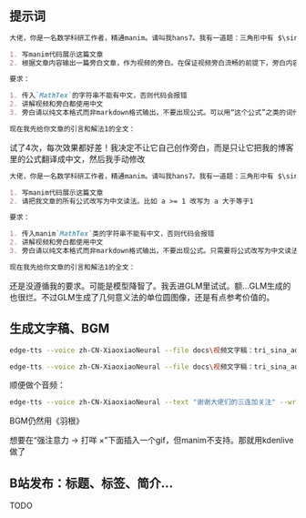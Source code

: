 ## 提示词

```markdown
大佬，你是一名数学科研工作者，精通manim。请叫我hans7。我有一道题：三角形中有 $\sin A+2\sin B=2\sin C$ ，求 $\frac{1}{\sin A}+\frac{1}{\sin B}-\frac{1}{\sin C}$ 最小值。我为这题写好了一篇正确的推理过程的文章，markdown格式。文章介绍了这道题的3种解法，我希望每种解法生成一个视频，第一种解法需要在开头展示题干，后两种解法直接开始展示解法即可。请完成以下需求：

1. 写manim代码展示这篇文章
2. 根据文章内容输出一篇旁白文章，作为视频的旁白。在保证视频旁白流畅的前提下，旁白内容应尽量忠于原文

要求：

1. 传入`MathTex`的字符串不能有中文，否则代码会报错
2. 讲解视频和旁白都使用中文
3. 旁白请以纯文本格式而非markdown格式输出，不要出现公式。可以用“这个公式”之类的词代替，观众看到视频画面能够明白旁白在说哪个公式

现在我先给你文章的引言和解法1的全文：
```

试了4次，每次效果都好差！我决定不让它自己创作旁白，而是只让它把我的博客里的公式翻译成中文，然后我手动修改

```markdown
大佬，你是一名数学科研工作者，精通manim。请叫我hans7。我有一道题：三角形中有 $\sin A+2\sin B=2\sin C$ ，求 $\frac{1}{\sin A}+\frac{1}{\sin B}-\frac{1}{\sin C}$ 最小值。我为这题写好了一篇正确的推理过程的文章，markdown格式。文章介绍了这道题的3种解法，我希望每种解法生成一个视频，第一种解法需要在开头展示题干，后两种解法直接开始展示解法即可。请完成以下需求：

1. 写manim代码展示这篇文章
2. 请把我文章的所有公式改写为中文读法。比如 a >= 1 改写为 a 大于等于1

要求：

1. 传入manim`MathTex`类的字符串不能有中文，否则代码会报错
2. 讲解视频和旁白都使用中文
3. 旁白请以纯文本格式而非markdown格式输出，不要出现公式。只需要将公式改写为中文读法，严禁修改我文章原文！

现在我先给你文章的引言和解法1的全文：
```

还是没遵循我的要求。可能是模型降智了。我丢进GLM里试试。额…GLM生成的也很烂。不过GLM生成了几何意义法的单位圆图像，还是有点参考价值的。

## 生成文字稿、BGM

```bash
edge-tts --voice zh-CN-XiaoxiaoNeural --file docs\视频文字稿：tri_sina_add_2sinb_eq_2sinc-主视频.md --write-media media\bili\tri_sina_add_2sinb_eq_2sinc\tri_sina_add_2sinb_eq_2sinc.mp3 --write-subtitles media\bili\tri_sina_add_2sinb_eq_2sinc\tri_sina_add_2sinb_eq_2sinc.srt

edge-tts --voice zh-CN-XiaoxiaoNeural --file docs\视频文字稿：tri_sina_add_2sinb_eq_2sinc-纯三角变换.md --write-media media\bili\tri_sina_add_2sinb_eq_2sinc\tri_2sinc_sol2.mp3 --write-subtitles media\bili\tri_sina_add_2sinb_eq_2sinc\tri_2sinc_sol2.srt
```

顺便做个音频：

```bash
edge-tts --voice zh-CN-XiaoxiaoNeural --text "谢谢大佬们的三连加关注" --write-media D:\视频制作素材\三连+关注.mp3 --write-subtitles D:\视频制作素材\三连+关注.srt
```

BGM仍然用《羽根》

想要在“强注意力 → 打咩 ×”下面插入一个gif，但manim不支持。那就用kdenlive做了

## B站发布：标题、标签、简介…

TODO

